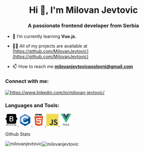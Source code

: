 <h1 align="center">Hi 👋, I'm Milovan Jevtovic</h1>
<h3 align="center">A passionate frontend developer from Serbia</h3>


- 🌱 I’m currently learning **Vue.js.**

- 👨‍💻 All of my projects are available at [https://github.com/MilovanJevtovic](https://github.com/MilovanJevtovic)

- 📫 How to reach me **milovanjevtovicposlovni@gmail.com**

<h3 align="left">Connect with me:</h3>
<p align="left">
<a href="https://linkedin.com/in/https://www.linkedin.com/in/milovan-jevtovic/" target="blank"><img align="center" src="https://raw.githubusercontent.com/rahuldkjain/github-profile-readme-generator/master/src/images/icons/Social/linked-in-alt.svg" alt="https://www.linkedin.com/in/milovan-jevtovic/" height="30" width="40" /></a>
</p>

<h3 align="left">Languages and Tools:</h3>
<p align="left"> <a href="https://getbootstrap.com" target="_blank" rel="noreferrer"> <img src="https://raw.githubusercontent.com/devicons/devicon/master/icons/bootstrap/bootstrap-plain-wordmark.svg" alt="bootstrap" width="40" height="40"/> </a> <a href="https://www.cprogramming.com/" target="_blank" rel="noreferrer"> <img src="https://raw.githubusercontent.com/devicons/devicon/master/icons/c/c-original.svg" alt="c" width="40" height="40"/> </a> <a href="https://www.w3.org/html/" target="_blank" rel="noreferrer"> <img src="https://raw.githubusercontent.com/devicons/devicon/master/icons/html5/html5-original-wordmark.svg" alt="html5" width="40" height="40"/> </a> <a href="https://developer.mozilla.org/en-US/docs/Web/JavaScript" target="_blank" rel="noreferrer"> <img src="https://raw.githubusercontent.com/devicons/devicon/master/icons/javascript/javascript-original.svg" alt="javascript" width="40" height="40"/> </a> <a href="https://vuejs.org/" target="_blank" rel="noreferrer"> <img src="https://raw.githubusercontent.com/devicons/devicon/master/icons/vuejs/vuejs-original-wordmark.svg" alt="vuejs" width="40" height="40"/> </a> </p>


<p>Github Stats</p>

<p><img align="left" src="https://github-readme-stats.vercel.app/api/top-langs?username=milovanjevtovic&show_icons=true&locale=en&layout=compact" alt="milovanjevtovic" /></p>

<p><img align="center" src="https://github-readme-streak-stats.herokuapp.com/?user=milovanjevtovic&" alt="milovanjevtovic" /></p>
